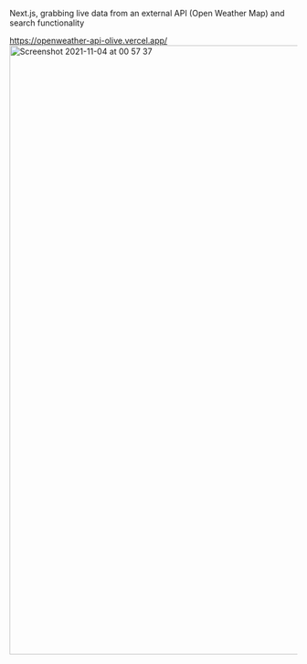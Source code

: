 Next.js, grabbing live data from an external API (Open Weather Map) and search functionality

https://openweather-api-olive.vercel.app/<img width="1067" alt="Screenshot 2021-11-04 at 00 57 37" src="https://user-images.githubusercontent.com/53528392/140235027-64d7ff4d-9d37-4699-8581-fb2c6a4a7d2d.png">
